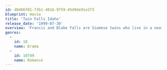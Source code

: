 ```yaml
---
id: d8d66f01-73b1-4816-9759-45d9de91e2f3
blueprint: movie
title: 'Twin Falls Idaho'
release_date: '1999-07-30'
overview: 'Francis and Blake Falls are Siamese twins who live in a neat little room in a rundown hotel. While sharing some organs, Blake is always fit and Francis is very sickly. Into their world comes a young lady, who turns their world upside down. She gets involved with Blake, and convinces the two to attend a Halloween party, where they can pass themselves off as wearing a costume. Eventually Francis becomes really ill, and they have to be separated. They then face the physical and mental strains that come from their proposed separation.'
genres:
  -
    id: 18
    name: Drama
  -
    id: 10749
    name: Romance
---
```

